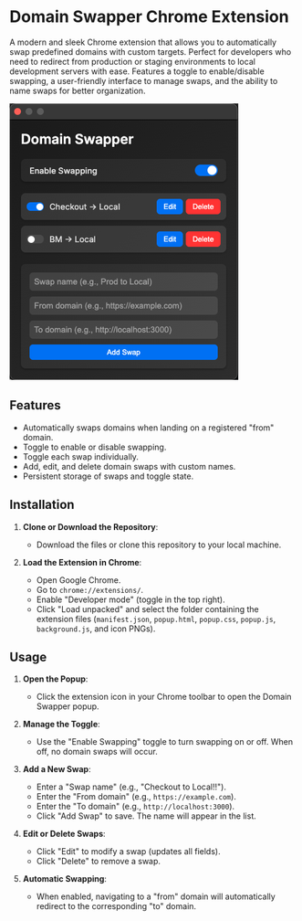 # Domain Swapper Chrome Extension

A modern and sleek Chrome extension that allows you to automatically swap predefined domains with custom targets. Perfect for developers who need to redirect from production or staging environments to local development servers with ease. Features a toggle to enable/disable swapping, a user-friendly interface to manage swaps, and the ability to name swaps for better organization.

![Domain Swapper Screenshot](./domain-swapper-screenshot.png)

## Features
- Automatically swaps domains when landing on a registered "from" domain.
- Toggle to enable or disable swapping.
- Toggle each swap individually.
- Add, edit, and delete domain swaps with custom names.
- Persistent storage of swaps and toggle state.

## Installation

1. **Clone or Download the Repository**:
   - Download the files or clone this repository to your local machine.

2. **Load the Extension in Chrome**:
   - Open Google Chrome.
   - Go to `chrome://extensions/`.
   - Enable "Developer mode" (toggle in the top right).
   - Click "Load unpacked" and select the folder containing the extension files (`manifest.json`, `popup.html`, `popup.css`, `popup.js`, `background.js`, and icon PNGs).

## Usage

1. **Open the Popup**:
   - Click the extension icon in your Chrome toolbar to open the Domain Swapper popup.

2. **Manage the Toggle**:
   - Use the "Enable Swapping" toggle to turn swapping on or off. When off, no domain swaps will occur.

3. **Add a New Swap**:
   - Enter a "Swap name" (e.g., "Checkout to Local!!").
   - Enter the "From domain" (e.g., `https://example.com`).
   - Enter the "To domain" (e.g., `http://localhost:3000`).
   - Click "Add Swap" to save. The name will appear in the list.

4. **Edit or Delete Swaps**:
   - Click "Edit" to modify a swap (updates all fields).
   - Click "Delete" to remove a swap.

5. **Automatic Swapping**:
   - When enabled, navigating to a "from" domain will automatically redirect to the corresponding "to" domain.
